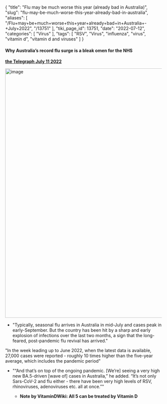 {
    "title": "Flu may be much worse this year (already bad in Australia)",
    "slug": "flu-may-be-much-worse-this-year-already-bad-in-australia",
    "aliases": [
        "/Flu+may+be+much+worse+this+year+already+bad+in+Australia+-+July+2022",
        "/13751"
    ],
    "tiki_page_id": 13751,
    "date": "2022-07-12",
    "categories": [
        "Virus"
    ],
    "tags": [
        "RSV",
        "Virus",
        "influenza",
        "virus",
        "vitamin d",
        "vitamin d and viruses"
    ]
}


#### Why Australia’s record flu surge is a bleak omen for the NHS

 **[the Telegraph July 11 2022](https://www.telegraph.co.uk/global-health/science-and-disease/why-australias-record-flu-surge-bleak-omen-nhs/?WT.mc_id=e_DM8359&WT.tsrc=email&etype=Edi_GHS_New_Tue&utmsource=email&utm_medium=Edi_GHS_New_Tue20220712&utm_campaign=DM8359)** 

<img src="https://d1bk1kqxc0sym.cloudfront.net/attachments/jpeg/aus-flu.jpg" alt="image" width="800">

* "Typically, seasonal flu arrives in Australia in mid-July and cases peak in early-September. But the country has been hit by a sharp and early explosion of infections over the last two months, a sign that the long-feared, post-pandemic flu revival has arrived."

"In the week leading up to June 2022, when the latest data is available, 27,000 cases were reported - roughly 10 times higher than the five-year average, which includes the pandemic period"

* "“And that’s on top of the ongoing pandemic. <span>[We’re]</span> seeing a very high new BA.5-driven <span>[wave of]</span> cases in Australia,” he added. “It’s not only Sars-CoV-2 and flu either - there have been very high levels of RSV, rhinoviruses, adenoviruses etc. all at once.”"

   *  **Note by VitaminDWiki: All 5 can be treated by Vitamin D**